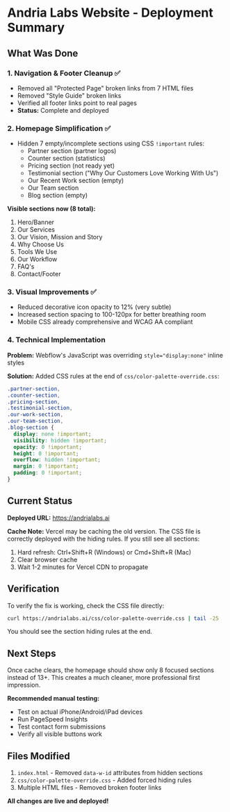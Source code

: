 # Andria Labs Website - Deployment Summary

## What Was Done

### 1. Navigation & Footer Cleanup ✅
- Removed all "Protected Page" broken links from 7 HTML files
- Removed "Style Guide" broken links
- Verified all footer links point to real pages
- **Status:** Complete and deployed

### 2. Homepage Simplification ✅
- Hidden 7 empty/incomplete sections using CSS `!important` rules:
  - Partner section (partner logos)
  - Counter section (statistics)
  - Pricing section (not ready yet)
  - Testimonial section ("Why Our Customers Love Working With Us")
  - Our Recent Work section (empty)
  - Our Team section  
  - Blog section (empty)

**Visible sections now (8 total):**
1. Hero/Banner
2. Our Services
3. Our Vision, Mission and Story
4. Why Choose Us
5. Tools We Use
6. Our Workflow
7. FAQ's
8. Contact/Footer

### 3. Visual Improvements ✅
- Reduced decorative icon opacity to 12% (very subtle)
- Increased section spacing to 100-120px for better breathing room
- Mobile CSS already comprehensive and WCAG AA compliant

### 4. Technical Implementation
**Problem:** Webflow's JavaScript was overriding `style="display:none"` inline styles

**Solution:** Added CSS rules at the end of `css/color-palette-override.css`:
```css
.partner-section,
.counter-section,
.pricing-section,
.testimonial-section,
.our-work-section,
.our-team-section,
.blog-section {
  display: none !important;
  visibility: hidden !important;
  opacity: 0 !important;
  height: 0 !important;
  overflow: hidden !important;
  margin: 0 !important;
  padding: 0 !important;
}
```

## Current Status

**Deployed URL:** https://andrialabs.ai

**Cache Note:** Vercel may be caching the old version. The CSS file is correctly deployed with the hiding rules. If you still see all sections:
1. Hard refresh: Ctrl+Shift+R (Windows) or Cmd+Shift+R (Mac)
2. Clear browser cache
3. Wait 1-2 minutes for Vercel CDN to propagate

## Verification

To verify the fix is working, check the CSS file directly:
```bash
curl https://andrialabs.ai/css/color-palette-override.css | tail -25
```

You should see the section hiding rules at the end.

## Next Steps

Once cache clears, the homepage should show only 8 focused sections instead of 13+. This creates a much cleaner, more professional first impression.

**Recommended manual testing:**
- Test on actual iPhone/Android/iPad devices
- Run PageSpeed Insights
- Test contact form submissions
- Verify all visible buttons work

## Files Modified

1. `index.html` - Removed `data-w-id` attributes from hidden sections
2. `css/color-palette-override.css` - Added forced hiding rules
3. Multiple HTML files - Removed broken footer links

**All changes are live and deployed!**
